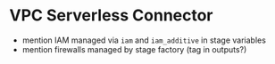 # VPC Serverless Connector

- mention IAM managed via `iam` and `iam_additive` in stage variables
- mention firewalls managed by stage factory (tag in outputs?)
